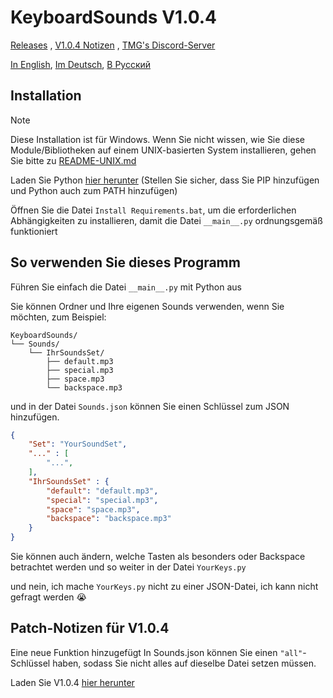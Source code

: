 # KeyboardSounds V1.0.4
[Releases](https://github.com/GDTMG232/KeyboardSounds/releases) , [V1.0.4 Notizen](#patch-notizen-für-v104) , [TMG's Discord-Server](https://discord.com/invite/QtXPH9SVzV)

[In English](https://github.com/GDTMG232/KeyboardSounds/blob/main/README.md), [Im Deutsch](https://github.com/GDTMG232/KeyboardSounds/blob/main/READMEs/LANGUAGES/README-DE.md), [В Русский](https://github.com/GDTMG232/KeyboardSounds/blob/main/READMEs/LANGUAGES/README-RU.md)

## Installation

> [!Note]
> Diese Installation ist für Windows. Wenn Sie nicht wissen, wie Sie diese Module/Bibliotheken auf einem UNIX-basierten System installieren, gehen Sie bitte zu [README-UNIX.md](https://github.com/GDTMG232/KeyboardSounds/blob/main/READMEs/README-UNIX.md)

Laden Sie Python [hier herunter](https://www.python.org/ftp/python/3.12.6/python-3.12.6-amd64.exe) (Stellen Sie sicher, dass Sie PIP hinzufügen und Python auch zum PATH hinzufügen)

Öffnen Sie die Datei `Install Requirements.bat`, um die erforderlichen Abhängigkeiten zu installieren, damit die Datei `__main__.py` ordnungsgemäß funktioniert

## So verwenden Sie dieses Programm

Führen Sie einfach die Datei `__main__.py` mit Python aus

Sie können Ordner und Ihre eigenen Sounds verwenden, wenn Sie möchten, zum Beispiel:
```
KeyboardSounds/
└── Sounds/
    └── IhrSoundsSet/
        ├── default.mp3
        ├── special.mp3
        ├── space.mp3
        └── backspace.mp3
```

und in der Datei `Sounds.json` können Sie einen Schlüssel zum JSON hinzufügen.

```json
{
    "Set": "YourSoundSet",
    "..." : [
        "...",
    ],
    "IhrSoundsSet" : {
        "default": "default.mp3",
        "special": "special.mp3", 
        "space": "space.mp3",
        "backspace": "backspace.mp3"
    }
}
```

Sie können auch ändern, welche Tasten als besonders oder Backspace betrachtet werden und so weiter in der Datei `YourKeys.py`

und nein, ich mache `YourKeys.py` nicht zu einer JSON-Datei, ich kann nicht gefragt werden 😭

## Patch-Notizen für V1.0.4

Eine neue Funktion hinzugefügt In Sounds.json können Sie einen `"all"`-Schlüssel haben, sodass Sie nicht alles auf dieselbe Datei setzen müssen.

Laden Sie V1.0.4 [hier herunter](https://github.com/GDTMG232/KeyboardSounds/releases/tag/v1.0.4)
